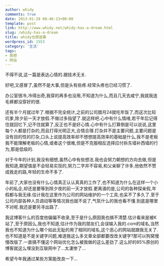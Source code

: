 ```yaml
---
author: whidy
comments: true
date: 2013-01-28 08:46:13+00:00
template: post
link: http://www.whidy.net/whidy-has-a-dream.html
slug: /whidy-has-a-dream
title: whidy也想逆袭
wordpress_id: 1553
category: '生活'
tags:
- 感想
- 网站
---
```


不得不说,这一篇是表达心情的.跟技术无关.

好吧,又感冒了,虽然不是大事,但是头有些疼.经常头疼也已经习惯了.

办公室很冷,冷得出奇,我穿的再多也没用,不知道为什么,而且几天去咸宁,我就我连毛裤都没穿好的很.

还有半个月就过年了.根据不完全统计,之前的公司腊月24就吃年饭了,而这次比较坑爹,除夕前一天才放假.不做过多指望了.就这样吧.心中有什么情绪,若干年后记得住就回忆下,记不住就算了,反正也不是好心情.心中有什么打算倒是可以说说,这里每个人都是打杂的,而且打得光明正大,合情合理.打杂并不是主要问题,主要问题是没有目的性的打杂,口头上说提高效率却不想想提高效率的基础是什么,我不是老板我不能理解老板的心情,或者这个很难,但是不克服相反选择应付拆东墙补西墙的行为,那是低级的.

对于今年的计划,我没有细想,虽然心中有些想法.我也会努力朝想的方向去做,但是我知道,期望值是不会轻易实现的,努力二字并不容易,和父亲聊了许多,他依然不赞成我走的路,年轻的生命不多了.

年前了,大家也没有什么心情真正认认真真的工作了,也不知道为什么在这样一个小小的私企,却还是要等到除夕夜的前一天才放假.更离谱的是,公司的各种探亲假,年假都与我无缘.估计我在这里作为公司的网站维护的一个工具,也呆不了多久了.至于公司内部各种人员调动等等情况我也就不说了,气氛什么的我也看不懂.到底是哪里不对呢.我还是要另寻出路了.

我这博客什么的百度他偏偏不收录,至于是什么原因我也搞不清楚.估计看来是被K站了,至于原因么,我也不知道,估计作为我的朋友们,会误输入我的.com的域名,当然我也不知道为什么哪个如此无耻的用了相同的域名,这个恶心的网站就跟我无关了.也不知道是不是关键字问题,难道我这么多文章全部都要改改关键字?那可以狗窝慢慢改版了.一直搞不懂这个网站优化怎么被我做的这么差劲了.这么好的85%原创的博客就这么埋没到互联网中了...太凄惨了...

希望今年我通过某些方案能改良一下...
